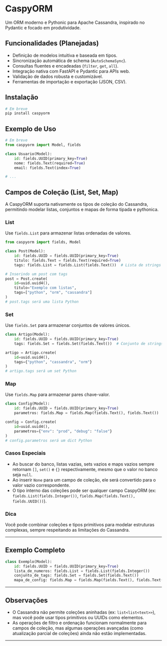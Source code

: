 # CaspyORM

Um ORM moderno e Pythonic para Apache Cassandra, inspirado no Pydantic e focado em produtividade.

## Funcionalidades (Planejadas)

*   Definição de modelos intuitiva e baseada em tipos.
*   Sincronização automática de schema (`AutoSchemaSync`).
*   Consultas fluentes e encadeadas (`filter`, `get`, `all`).
*   Integração nativa com FastAPI e Pydantic para APIs web.
*   Validação de dados robusta e customizável.
*   Ferramentas de importação e exportação (JSON, CSV).

## Instalação

```bash
# Em breve
pip install caspyorm
```

## Exemplo de Uso

```python
# Em breve
from caspyorm import Model, fields

class Usuario(Model):
    id: fields.UUID(primary_key=True)
    nome: fields.Text(required=True)
    email: fields.Text(index=True)

# ...
```

## Campos de Coleção (List, Set, Map)

A CaspyORM suporta nativamente os tipos de coleção do Cassandra, permitindo modelar listas, conjuntos e mapas de forma tipada e pythonica.

### List

Use `fields.List` para armazenar listas ordenadas de valores.

```python
from caspyorm import fields, Model

class Post(Model):
    id: fields.UUID = fields.UUID(primary_key=True)
    titulo: fields.Text = fields.Text(required=True)
    tags: fields.List = fields.List(fields.Text())  # Lista de strings

# Inserindo um post com tags
post = Post.create(
    id=uuid.uuid4(),
    titulo="Exemplo com listas",
    tags=["python", "orm", "cassandra"]
)
# post.tags será uma lista Python
```

### Set

Use `fields.Set` para armazenar conjuntos de valores únicos.

```python
class Artigo(Model):
    id: fields.UUID = fields.UUID(primary_key=True)
    tags: fields.Set = fields.Set(fields.Text())  # Conjunto de strings

artigo = Artigo.create(
    id=uuid.uuid4(),
    tags={"python", "cassandra", "orm"}
)
# artigo.tags será um set Python
```

### Map

Use `fields.Map` para armazenar pares chave-valor.

```python
class Config(Model):
    id: fields.UUID = fields.UUID(primary_key=True)
    parametros: fields.Map = fields.Map(fields.Text(), fields.Text())  # Dict[str, str]

config = Config.create(
    id=uuid.uuid4(),
    parametros={"env": "prod", "debug": "false"}
)
# config.parametros será um dict Python
```

### Casos Especiais

- Ao buscar do banco, listas vazias, sets vazios e maps vazios sempre retornam `[]`, `set()` e `{}` respectivamente, mesmo que o valor no banco seja `null`.
- Ao inserir `None` para um campo de coleção, ele será convertido para o valor vazio correspondente.
- O tipo interno das coleções pode ser qualquer campo CaspyORM (ex: `fields.List(fields.Integer())`, `fields.Map(fields.Text(), fields.UUID())`).

### Dica

Você pode combinar coleções e tipos primitivos para modelar estruturas complexas, sempre respeitando as limitações do Cassandra.

---

## Exemplo Completo

```python
class Exemplo(Model):
    id: fields.UUID = fields.UUID(primary_key=True)
    lista_de_numeros: fields.List = fields.List(fields.Integer())
    conjunto_de_tags: fields.Set = fields.Set(fields.Text())
    mapa_de_config: fields.Map = fields.Map(fields.Text(), fields.Text())
```

---

## Observações

- O Cassandra não permite coleções aninhadas (ex: `list<list<text>>`), mas você pode usar tipos primitivos ou UUIDs como elementos.
- As operações de filtro e ordenação funcionam normalmente para campos de coleção, mas algumas operações avançadas (como atualização parcial de coleções) ainda não estão implementadas.

--- 